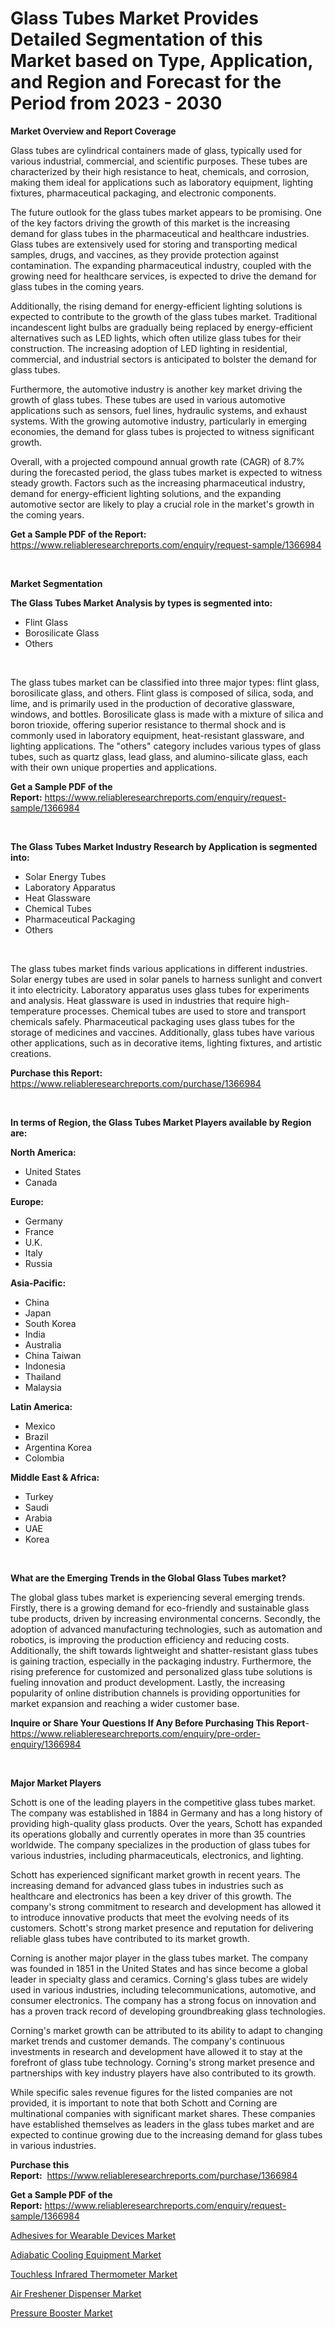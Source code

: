 <p><h1>Glass Tubes Market Provides Detailed Segmentation of this Market based on Type, Application, and Region and Forecast for the Period from 2023 - 2030</h1></p><p><strong>Market Overview and Report Coverage</strong></p>
<p><p>Glass tubes are cylindrical containers made of glass, typically used for various industrial, commercial, and scientific purposes. These tubes are characterized by their high resistance to heat, chemicals, and corrosion, making them ideal for applications such as laboratory equipment, lighting fixtures, pharmaceutical packaging, and electronic components.</p><p>The future outlook for the glass tubes market appears to be promising. One of the key factors driving the growth of this market is the increasing demand for glass tubes in the pharmaceutical and healthcare industries. Glass tubes are extensively used for storing and transporting medical samples, drugs, and vaccines, as they provide protection against contamination. The expanding pharmaceutical industry, coupled with the growing need for healthcare services, is expected to drive the demand for glass tubes in the coming years.</p><p>Additionally, the rising demand for energy-efficient lighting solutions is expected to contribute to the growth of the glass tubes market. Traditional incandescent light bulbs are gradually being replaced by energy-efficient alternatives such as LED lights, which often utilize glass tubes for their construction. The increasing adoption of LED lighting in residential, commercial, and industrial sectors is anticipated to bolster the demand for glass tubes.</p><p>Furthermore, the automotive industry is another key market driving the growth of glass tubes. These tubes are used in various automotive applications such as sensors, fuel lines, hydraulic systems, and exhaust systems. With the growing automotive industry, particularly in emerging economies, the demand for glass tubes is projected to witness significant growth.</p><p>Overall, with a projected compound annual growth rate (CAGR) of 8.7% during the forecasted period, the glass tubes market is expected to witness steady growth. Factors such as the increasing pharmaceutical industry, demand for energy-efficient lighting solutions, and the expanding automotive sector are likely to play a crucial role in the market's growth in the coming years.</p></p>
<p><strong>Get a Sample PDF of the Report:</strong> <a href="https://www.reliableresearchreports.com/enquiry/request-sample/1366984">https://www.reliableresearchreports.com/enquiry/request-sample/1366984</a></p>
<p>&nbsp;</p>
<p><strong>Market Segmentation</strong></p>
<p><strong>The Glass Tubes Market Analysis by types is segmented into:</strong></p>
<p><ul><li>Flint Glass</li><li>Borosilicate Glass</li><li>Others</li></ul></p>
<p>&nbsp;</p>
<p><p>The glass tubes market can be classified into three major types: flint glass, borosilicate glass, and others. Flint glass is composed of silica, soda, and lime, and is primarily used in the production of decorative glassware, windows, and bottles. Borosilicate glass is made with a mixture of silica and boron trioxide, offering superior resistance to thermal shock and is commonly used in laboratory equipment, heat-resistant glassware, and lighting applications. The "others" category includes various types of glass tubes, such as quartz glass, lead glass, and alumino-silicate glass, each with their own unique properties and applications.</p></p>
<p><strong>Get a Sample PDF of the Report:</strong>&nbsp;<a href="https://www.reliableresearchreports.com/enquiry/request-sample/1366984">https://www.reliableresearchreports.com/enquiry/request-sample/1366984</a></p>
<p>&nbsp;</p>
<p><strong>The Glass Tubes Market Industry Research by Application is segmented into:</strong></p>
<p><ul><li>Solar Energy Tubes</li><li>Laboratory Apparatus</li><li>Heat Glassware</li><li>Chemical Tubes</li><li>Pharmaceutical Packaging</li><li>Others</li></ul></p>
<p>&nbsp;</p>
<p><p>The glass tubes market finds various applications in different industries. Solar energy tubes are used in solar panels to harness sunlight and convert it into electricity. Laboratory apparatus uses glass tubes for experiments and analysis. Heat glassware is used in industries that require high-temperature processes. Chemical tubes are used to store and transport chemicals safely. Pharmaceutical packaging uses glass tubes for the storage of medicines and vaccines. Additionally, glass tubes have various other applications, such as in decorative items, lighting fixtures, and artistic creations.</p></p>
<p><strong>Purchase this Report:</strong>&nbsp; <a href="https://www.reliableresearchreports.com/purchase/1366984">https://www.reliableresearchreports.com/purchase/1366984</a></p>
<p>&nbsp;</p>
<p><strong>In terms of Region, the Glass Tubes Market Players available by Region are:</strong></p>
<p>
    <p> <strong> North America: </strong>
        <ul>
            <li>United States</li>
            <li>Canada</li>
        </ul>
        </p> 
    <p> <strong> Europe: </strong>
        <ul>
            <li>Germany</li>
            <li>France</li>
            <li>U.K.</li>
            <li>Italy</li>
            <li>Russia</li>
        </ul>
        </p> 
    <p> <strong> Asia-Pacific: </strong>
        <ul>
            <li>China</li>
            <li>Japan</li>
            <li>South Korea</li>
            <li>India</li>
            <li>Australia</li>
            <li>China Taiwan</li>
            <li>Indonesia</li>
            <li>Thailand</li>
            <li>Malaysia</li>
        </ul>
        </p> 
    <p> <strong> Latin America: </strong>
        <ul>
            <li>Mexico</li>
            <li>Brazil</li>
            <li>Argentina Korea</li>
            <li>Colombia</li>
        </ul>
        </p> 
    <p> <strong> Middle East & Africa: </strong>
        <ul>
            <li>Turkey</li>
            <li>Saudi</li>
            <li>Arabia</li>
            <li>UAE</li>
            <li>Korea</li>
        </ul>
    </p>
    </p>
<p>&nbsp;</p>
<p><strong>What are the Emerging Trends in the Global Glass Tubes market?</strong></p>
<p><p>The global glass tubes market is experiencing several emerging trends. Firstly, there is a growing demand for eco-friendly and sustainable glass tube products, driven by increasing environmental concerns. Secondly, the adoption of advanced manufacturing technologies, such as automation and robotics, is improving the production efficiency and reducing costs. Additionally, the shift towards lightweight and shatter-resistant glass tubes is gaining traction, especially in the packaging industry. Furthermore, the rising preference for customized and personalized glass tube solutions is fueling innovation and product development. Lastly, the increasing popularity of online distribution channels is providing opportunities for market expansion and reaching a wider customer base.</p></p>
<p><strong>Inquire or Share Your Questions If Any Before Purchasing This Report</strong>- <a href="https://www.reliableresearchreports.com/enquiry/pre-order-enquiry/1366984">https://www.reliableresearchreports.com/enquiry/pre-order-enquiry/1366984</a></p>
<p>&nbsp;</p>
<p><strong>Major Market Players</strong></p>
<p><p>Schott is one of the leading players in the competitive glass tubes market. The company was established in 1884 in Germany and has a long history of providing high-quality glass products. Over the years, Schott has expanded its operations globally and currently operates in more than 35 countries worldwide. The company specializes in the production of glass tubes for various industries, including pharmaceuticals, electronics, and lighting.</p><p>Schott has experienced significant market growth in recent years. The increasing demand for advanced glass tubes in industries such as healthcare and electronics has been a key driver of this growth. The company's strong commitment to research and development has allowed it to introduce innovative products that meet the evolving needs of its customers. Schott's strong market presence and reputation for delivering reliable glass tubes have contributed to its market growth.</p><p>Corning is another major player in the glass tubes market. The company was founded in 1851 in the United States and has since become a global leader in specialty glass and ceramics. Corning's glass tubes are widely used in various industries, including telecommunications, automotive, and consumer electronics. The company has a strong focus on innovation and has a proven track record of developing groundbreaking glass technologies.</p><p>Corning's market growth can be attributed to its ability to adapt to changing market trends and customer demands. The company's continuous investments in research and development have allowed it to stay at the forefront of glass tube technology. Corning's strong market presence and partnerships with key industry players have also contributed to its growth.</p><p>While specific sales revenue figures for the listed companies are not provided, it is important to note that both Schott and Corning are multinational companies with significant market shares. These companies have established themselves as leaders in the glass tubes market and are expected to continue growing due to the increasing demand for glass tubes in various industries.</p></p>
<p><strong>Purchase this Report:</strong>&nbsp;&nbsp;<a href="https://www.reliableresearchreports.com/purchase/1366984">https://www.reliableresearchreports.com/purchase/1366984</a></p>
<p></p>
<p><strong>Get a Sample PDF of the Report:</strong>&nbsp;<a href="https://www.reliableresearchreports.com/enquiry/request-sample/1366984">https://www.reliableresearchreports.com/enquiry/request-sample/1366984</a></p>
<p><p><a href="https://github.com/Chiragrp23/Market-Research-Report-List-1/blob/main/adhesives-for-wearable-devices-market.md">Adhesives for Wearable Devices Market</a></p><p><a href="https://github.com/Chiragrp24/Market-Research-Report-List-1/blob/main/adiabatic-cooling-equipment-market.md">Adiabatic Cooling Equipment Market</a></p><p><a href="https://medium.com/@marcoslemke2023/touchless-infrared-thermometer-market-size-cagr-trends-2024-2030-4d78e104ac1c">Touchless Infrared Thermometer Market</a></p><p><a href="https://www.linkedin.com/pulse/air-freshener-dispenser-market-size-share-amp-trends-2vfnf/">Air Freshener Dispenser Market</a></p><p><a href="https://www.linkedin.com/pulse/pressure-booster-market-share-amp-new-trends-analysis-w9csf/">Pressure Booster Market</a></p></p>